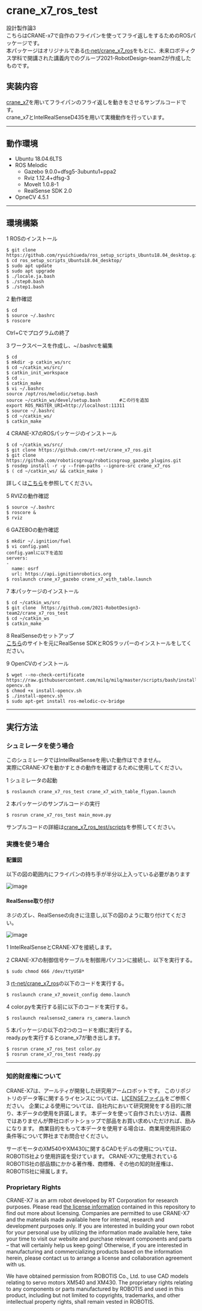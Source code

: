 # crane_x7_ros_test
設計製作論3 
<br>
こちらはCRANE-x7で自作のフライパンを使ってフライ返しをするためのROSパッケージです。
<br>
本パッケージはオリジナルである[rt-net/crane_x7_ros](https://github.com/rt-net/crane_x7_ros)をもとに、未来ロボティクス学科で開講された講義内でのグループ2021-RobotDesign-team2が作成したものです。

 ## 実装内容
 
 [crane_x7](https://rt-net.jp/products/crane-x7/)を用いてフライパンのフライ返しを動きをさせるサンプルコードです。
 <br>
 crane_x7とIntelRealSenseD435を用いて実機動作を行っています。
 
 ---
## 動作環境

- Ubuntu 18.04.6LTS  
- ROS Melodic  
    - Gazebo 9.0.0+dfsg5-3ubuntu1+ppa2  
    - Rviz 1.12.4+dfsg-3  
    - MoveIt 1.0.8-1  
    - RealSense SDK 2.0  
- OpneCV 4.5.1

---
## 環境構築

1 ROSのインストール

```  
$ git clone https://github.com/ryuichiueda/ros_setup_scripts_Ubuntu18.04_desktop.git
$ cd ros_setup_scripts_Ubuntu18.04_desktop/
$ sudo apt update
$ sudo apt upgrade
$ ./locale.ja.bash
$ ./step0.bash
$ ./step1.bash
```

2 動作確認

```  
$ cd     
$ source ~/.bashrc
$ roscore
```
Ctrl+Cでプログラムの終了

3 ワークスペースを作成し、~/.bashrcを編集

```  
$ cd
$ mkdir -p catkin_ws/src
$ cd ~/catkin_ws/src/
$ catkin_init_workspace
$ cd ..
$ catkin_make
$ vi ~/.bashrc
source /opt/ros/melodic/setup.bash
source ~/catkin_ws/devel/setup.bash       #この行を追加
export ROS_MASTER_URI=http://localhost:11311
$ source ~/.bashrc
$ cd ~/catkin_ws/
$ catkin_make
```

4 CRANE-X7のROSパッケージのインストール

```  
$ cd ~/catkin_ws/src/  
$ git clone https://github.com/rt-net/crane_x7_ros.git
$ git clone https://github.com/roboticsgroup/roboticsgroup_gazebo_plugins.git
$ rosdep install -r -y --from-paths --ignore-src crane_x7_ros
$ ( cd ~/catkin_ws/ && catkin_make )
```  
詳しくは[こちら](https://github.com/rt-net/crane_x7_ros)を参照してください。

5 RVIZの動作確認

```  
$ source ~/.bashrc
$ roscore &
$ rviz
```

6 GAZEBOの動作確認

```  
$ mkdir ~/.ignition/fuel
$ vi config.yaml
config.yamlに以下を追加
servers:
-
  name: osrf
  url: https://api.ignitionrobotics.org
$ roslaunch crane_x7_gazebo crane_x7_with_table.launch
```
  
7 本パッケージのインストール

```  
$ cd ~/catkin_ws/src  
$ git clone  https://github.com/2021-RobotDesign3-team2/crane_x7_ros_test
$ cd ~/catkin_ws
$ catkin_make
```  

8 RealSenseのセットアップ  
[こちら](https://demura.net/robot/16525.html)のサイトを元にRealSense SDKとROSラッパーのインストールをしてください。

9 OpenCVのインストール  
```  
$ wget --no-check-certificate https://raw.githubusercontent.com/milq/milq/master/scripts/bash/install-opencv.sh  
$ chmod +x install-opencv.sh
$ ./install-opencv.sh
$ sudo apt-get install ros-melodic-cv-bridge
```  

---
## 実行方法

### シュミレータを使う場合

このシュミレータではIntelRealSenseを用いた動作はできません。
<br>
実際にCRANE-X7を動かすときの動作を確認するために使用してください。

1 シュミレータの起動

```  
$ roslaunch crane_x7_ros_test crane_x7_with_table_flypan.launch 
```

2 本パッケージのサンプルコードの実行

```  
$ rosrun crane_x7_ros_test main_move.py 
```
サンプルコードの詳細は[crane_x7_ros_test/scripts](https://github.com/2021-RobotDesign3-team2/crane_x7_ros_test/tree/main/scripts)を参照してください。

### 実機を使う場合

#### 配置図
以下の図の範囲内にフライパンの持ち手が半分以上入っている必要があります  

![image](https://user-images.githubusercontent.com/91268353/146878311-86ecc456-c7db-422e-9c56-37abd7a97057.png)

#### RealSense取り付け
ネジのズレ、RealSenseの向きに注意し,以下の図のように取り付けてください。  

![image](https://user-images.githubusercontent.com/91268353/146891925-90624bb3-fa94-42d2-acd2-c9f7683c0403.png)

1 IntelRealSenseとCRANE-X7を接続します。

2 CRANE-X7の制御信号ケーブルを制御用パソコンに接続し、以下を実行する。

```  
$ sudo chmod 666 /dev/ttyUSB*
```
3 [rt-net/crane_x7_ros](https://github.com/rt-net/crane_x7_ros/blob/master/crane_x7_moveit_config/launch/demo.launch)の以下のコードを実行する。

```  
$ roslaunch crane_x7_moveit_config demo.launch
```  
4 color.pyを実行する前に以下のコードを実行する。  
```  
$ roslaunch realsense2_camera rs_camera.launch  
```  

5 本パッケージの以下の2つのコードを順に実行する。  
ready.pyを実行するとcrane_x7が動き出します。

```  
$ rosrun crane_x7_ros_test color.py
$ rosrun crane_x7_ros_test ready.py
```
---
### 知的財産権について  
CRANE-X7は、アールティが開発した研究用アームロボットです。 このリポジトリのデータ等に関するライセンスについては、[LICENSEファイル](https://github.com/2021-RobotDesign3-team2/crane_x7_ros_test/blob/main/LICENSE)をご参照ください。 企業による使用については、自社内において研究開発をする目的に限り、本データの使用を許諾します。 本データを使って自作されたい方は、義務ではありませんが弊社ロボットショップで部品をお買い求めいただければ、励みになります。 商業目的をもって本データを使用する場合は、商業用使用許諾の条件等について弊社までお問合せください。

サーボモータのXM540やXM430に関するCADモデルの使用については、ROBOTIS社より使用許諾を受けています。 CRANE-X7に使用されているROBOTIS社の部品類にかかる著作権、商標権、その他の知的財産権は、ROBOTIS社に帰属します。  
### Proprietary Rights  
CRANE-X7 is an arm robot developed by RT Corporation for research purposes. Please read [the license information](https://github.com/2021-RobotDesign3-team2/crane_x7_ros_test/blob/main/LICENSE) contained in this repository to find out more about licensing. Companies are permitted to use CRANE-X7 and the materials made available here for internal, research and development purposes only. If you are interested in building your own robot for your personal use by utilizing the information made available here, take your time to visit our website and purchase relevant components and parts – that will certainly help us keep going! Otherwise, if you are interested in manufacturing and commercializing products based on the information herein, please contact us to arrange a license and collaboration agreement with us.

We have obtained permission from ROBOTIS Co., Ltd. to use CAD models relating to servo motors XM540 and XM430. The proprietary rights relating to any components or parts manufactured by ROBOTIS and used in this product, including but not limited to copyrights, trademarks, and other intellectual property rights, shall remain vested in ROBOTIS.  
